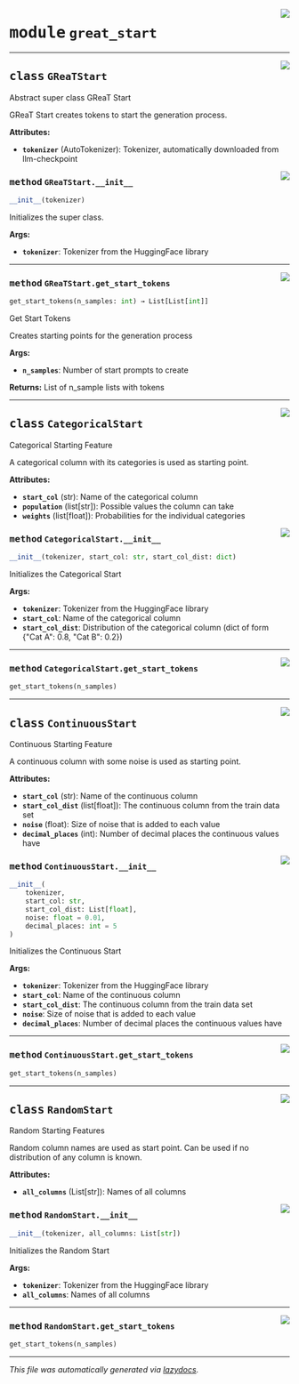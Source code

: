 <!-- markdownlint-disable -->

<a href="https://github.com/kathrinse/be_great/tree/main/be_great\great_start.py#L0"><img align="right" style="float:right;" src="https://img.shields.io/badge/-source-cccccc?style=flat-square"></a>

# <kbd>module</kbd> `great_start`






---

<a href="https://github.com/kathrinse/be_great/tree/main/be_great\great_start.py#L29"><img align="right" style="float:right;" src="https://img.shields.io/badge/-source-cccccc?style=flat-square"></a>

## <kbd>class</kbd> `GReaTStart`
Abstract super class GReaT Start 

GReaT Start creates tokens to start the generation process. 



**Attributes:**
 
 - <b>`tokenizer`</b> (AutoTokenizer):  Tokenizer, automatically downloaded from llm-checkpoint 

<a href="https://github.com/kathrinse/be_great/tree/main/be_great\great_start.py#L37"><img align="right" style="float:right;" src="https://img.shields.io/badge/-source-cccccc?style=flat-square"></a>

### <kbd>method</kbd> `GReaTStart.__init__`

```python
__init__(tokenizer)
```

Initializes the super class. 



**Args:**
 
 - <b>`tokenizer`</b>:  Tokenizer from the HuggingFace library 




---

<a href="https://github.com/kathrinse/be_great/tree/main/be_great\great_start.py#L46"><img align="right" style="float:right;" src="https://img.shields.io/badge/-source-cccccc?style=flat-square"></a>

### <kbd>method</kbd> `GReaTStart.get_start_tokens`

```python
get_start_tokens(n_samples: int) → List[List[int]]
```

Get Start Tokens 

Creates starting points for the generation process 



**Args:**
 
 - <b>`n_samples`</b>:  Number of start prompts to create 



**Returns:**
 List of n_sample lists with tokens 


---

<a href="https://github.com/kathrinse/be_great/tree/main/be_great\great_start.py#L60"><img align="right" style="float:right;" src="https://img.shields.io/badge/-source-cccccc?style=flat-square"></a>

## <kbd>class</kbd> `CategoricalStart`
Categorical Starting Feature 

A categorical column with its categories is used as starting point. 



**Attributes:**
 
 - <b>`start_col`</b> (str):  Name of the categorical column 
 - <b>`population`</b> (list[str]):  Possible values the column can take 
 - <b>`weights`</b> (list[float]):  Probabilities for the individual categories 

<a href="https://github.com/kathrinse/be_great/tree/main/be_great\great_start.py#L71"><img align="right" style="float:right;" src="https://img.shields.io/badge/-source-cccccc?style=flat-square"></a>

### <kbd>method</kbd> `CategoricalStart.__init__`

```python
__init__(tokenizer, start_col: str, start_col_dist: dict)
```

Initializes the Categorical Start 



**Args:**
 
 - <b>`tokenizer`</b>:  Tokenizer from the HuggingFace library 
 - <b>`start_col`</b>:  Name of the categorical column 
 - <b>`start_col_dist`</b>:  Distribution of the categorical column (dict of form {"Cat A": 0.8, "Cat B": 0.2}) 




---

<a href="https://github.com/kathrinse/be_great/tree/main/be_great\great_start.py#L88"><img align="right" style="float:right;" src="https://img.shields.io/badge/-source-cccccc?style=flat-square"></a>

### <kbd>method</kbd> `CategoricalStart.get_start_tokens`

```python
get_start_tokens(n_samples)
```






---

<a href="https://github.com/kathrinse/be_great/tree/main/be_great\great_start.py#L95"><img align="right" style="float:right;" src="https://img.shields.io/badge/-source-cccccc?style=flat-square"></a>

## <kbd>class</kbd> `ContinuousStart`
Continuous Starting Feature 

A continuous column with some noise is used as starting point. 



**Attributes:**
 
 - <b>`start_col`</b> (str):  Name of the continuous column 
 - <b>`start_col_dist`</b> (list[float]):  The continuous column from the train data set 
 - <b>`noise`</b> (float):  Size of noise that is added to each value 
 - <b>`decimal_places`</b> (int):  Number of decimal places the continuous values have 

<a href="https://github.com/kathrinse/be_great/tree/main/be_great\great_start.py#L106"><img align="right" style="float:right;" src="https://img.shields.io/badge/-source-cccccc?style=flat-square"></a>

### <kbd>method</kbd> `ContinuousStart.__init__`

```python
__init__(
    tokenizer,
    start_col: str,
    start_col_dist: List[float],
    noise: float = 0.01,
    decimal_places: int = 5
)
```

Initializes the Continuous Start 



**Args:**
 
 - <b>`tokenizer`</b>:  Tokenizer from the HuggingFace library 
 - <b>`start_col`</b>:  Name of the continuous column 
 - <b>`start_col_dist`</b>:  The continuous column from the train data set 
 - <b>`noise`</b>:  Size of noise that is added to each value 
 - <b>`decimal_places`</b>:  Number of decimal places the continuous values have 




---

<a href="https://github.com/kathrinse/be_great/tree/main/be_great\great_start.py#L127"><img align="right" style="float:right;" src="https://img.shields.io/badge/-source-cccccc?style=flat-square"></a>

### <kbd>method</kbd> `ContinuousStart.get_start_tokens`

```python
get_start_tokens(n_samples)
```






---

<a href="https://github.com/kathrinse/be_great/tree/main/be_great\great_start.py#L135"><img align="right" style="float:right;" src="https://img.shields.io/badge/-source-cccccc?style=flat-square"></a>

## <kbd>class</kbd> `RandomStart`
Random Starting Features 

Random column names are used as start point. Can be used if no distribution of any column is known. 



**Attributes:**
 
 - <b>`all_columns`</b> (List[str]):  Names of all columns 

<a href="https://github.com/kathrinse/be_great/tree/main/be_great\great_start.py#L143"><img align="right" style="float:right;" src="https://img.shields.io/badge/-source-cccccc?style=flat-square"></a>

### <kbd>method</kbd> `RandomStart.__init__`

```python
__init__(tokenizer, all_columns: List[str])
```

Initializes the Random Start 



**Args:**
 
 - <b>`tokenizer`</b>:  Tokenizer from the HuggingFace library 
 - <b>`all_columns`</b>:  Names of all columns 




---

<a href="https://github.com/kathrinse/be_great/tree/main/be_great\great_start.py#L153"><img align="right" style="float:right;" src="https://img.shields.io/badge/-source-cccccc?style=flat-square"></a>

### <kbd>method</kbd> `RandomStart.get_start_tokens`

```python
get_start_tokens(n_samples)
```








---

_This file was automatically generated via [lazydocs](https://github.com/ml-tooling/lazydocs)._
